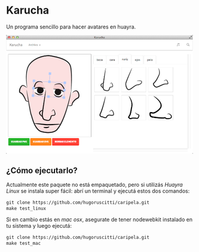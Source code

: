 # Karucha

Un programa sencillo para hacer avatares en huayra.

![](images/preview.png)

## ¿Cómo ejecutarlo?

Actualmente este paquete no está empaquetado, pero si utilizás
*Huayra Linux* se instala super fácil: abrí un terminal
y ejecutá estos dos comandos:

    git clone https://github.com/hugoruscitti/caripela.git
    make test_linux

Si en cambio estás en *mac osx*, asegurate de tener nodewebkit
instalado en tu sistema y luego ejecutá:

    git clone https://github.com/hugoruscitti/caripela.git
    make test_mac
